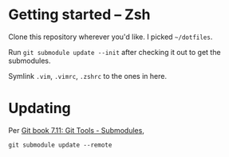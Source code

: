 Getting started – Zsh
=====================
Clone this repository wherever you'd like. I picked `~/dotfiles`.

Run `git submodule update --init`  after checking it out to get the submodules.

Symlink `.vim`, `.vimrc`, `.zshrc` to the ones in here.

Updating
========
Per [Git book 7.11: Git Tools - Submodules](https://git-scm.com/book/en/v2/Git-Tools-Submodules),

```
git submodule update --remote
```

